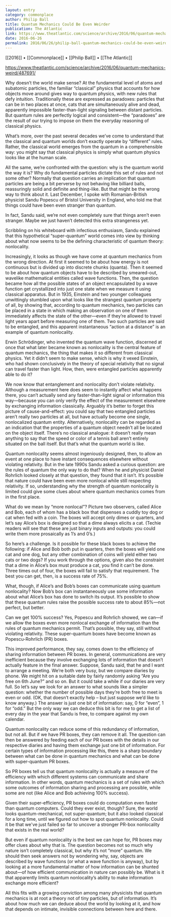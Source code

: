 ```yaml
---
layout: entry
category: commonplace
author: Philip Ball
title: Quantum Mechanics Could Be Even Weirder
publication: The Atlantic
link: https://www.theatlantic.com/science/archive/2016/06/quantum-mechanics-weird/487691/
date: 2016-06-26
permalink: 2016/06/26/philip-ball-quantum-mechanics-could-be-even-weirder
---
```


[[2016]] • [[Commonplace]] • [[Philip Ball]] • [[The Atlantic]]

https://www.theatlantic.com/science/archive/2016/06/quantum-mechanics-weird/487691/

Why doesn’t the world make sense? At the fundamental level of atoms and subatomic particles, the familiar “classical” physics that accounts for how objects move around gives way to quantum physics, with new rules that defy intuition. Traditionally these are expressed as paradoxes: particles that can be in two places at once, cats that are simultaneously alive and dead, apparently impossible faster-than-light signaling between distant particles. But quantum rules are perfectly logical and consistent—the “paradoxes” are the result of our trying to impose on them the everyday reasoning of classical physics.

What’s more, over the past several decades we’ve come to understand that the classical and quantum worlds don’t exactly operate by “different” rules. Rather, the classical world emerges from the quantum in a comprehensible way: you might say that classical physics is simply what quantum physics looks like at the human scale.

All the same, we’re confronted with the question: why is the quantum world the way it is? Why do fundamental particles dictate this set of rules and not some other? Normally that question carries an implication that quantum particles are being a bit perverse by not behaving like billiard balls, reassuringly solid and definite and thing-like. But that might be the wrong way to think about it. Last December, I spoke with Romanian-British physicist Sandu Popescu of Bristol University in England, who told me that things could have been even stranger than quantum.

In fact, Sandu said, we’re not even completely sure that things aren’t even stranger. Maybe we just haven’t detected this extra strangeness yet.

Scribbling on his whiteboard with infectious enthusiasm, Sandu explained that this hypothetical “super-quantum” world comes into view by thinking about what now seems to be the defining characteristic of quantum theory: nonlocality.

Increasingly, it looks as though we have come at quantum mechanics from the wrong direction. At first it seemed to be about how energy is not continuous but is divided up into discrete chunks (quanta). Then it seemed to be about how quantum objects have to be described by smeared-out, wavelike mathematical entities called wave functions. Then, the question became how all the possible states of an object encapsulated by a wave function get crystallized into just one state when we measure it using classical apparatus. But in 1935, Einstein and two younger colleagues unwittingly stumbled upon what looks like the strangest quantum property of all, by showing that, according to quantum mechanics, two particles can be placed in a state in which making an observation on one of them immediately affects the state of the other—even if they’re allowed to travel light years apart before measuring one of them. Two such particles are said to be entangled, and this apparent instantaneous “action at a distance” is an example of quantum nonlocality.

Erwin Schrödinger, who invented the quantum wave function, discerned at once that what later became known as nonlocality is the central feature of quantum mechanics, the thing that makes it so different from classical physics. Yet it didn’t seem to make sense, which is why it vexed Einstein, who had shown conclusively in the theory of special relativity that no signal can travel faster than light. How, then, were entangled particles apparently able to do it?

We now know that entanglement and nonlocality don’t violate relativity. Although a measurement here does seem to instantly affect what happens there, you can’t actually send any faster-than-light signal or information this way—because you can only verify the effect of the measurement elsewhere by exchanging information classically. Arguably it’s better to forget this picture of cause-and-effect: you could say that two entangled particles aren’t really two particles at all, but have actually become one single, nonlocalized quantum entity. Alternatively, nonlocality can be regarded as an indication that the properties of a quantum object needn’t all be located on the object itself. There’s no classical analogue: it doesn’t really mean anything to say that the speed or color of a tennis ball aren’t entirely situated on the ball itself. But that’s what the quantum world is like.

Quantum nonlocality seems almost ingeniously designed, then, to allow an event at one place to have instant consequences elsewhere without violating relativity. But in the late 1990s Sandu asked a curious question: are the rules of quantum the only way to do that? When he and physicist Daniel Rohrlich looked closely at that question, they found that it isn’t. It’s possible that nature could have been even more nonlocal while still respecting relativity. If so, understanding why the strength of quantum nonlocality is limited could give some clues about where quantum mechanics comes from in the first place.

What do we mean by “more nonlocal”? Picture two observers, called Alice and Bob, each of whom has a black box that dispenses a cuddly toy dog or cat when fed with a coin. The boxes will accept only dimes or quarters, and let’s say Alice’s box is designed so that a dime always elicits a cat. (Techie readers will see that these are just binary inputs and outputs: you could write them more prosaically as 1’s and 0’s.)

So here’s a challenge. Is it possible for these black boxes to achieve the following: if Alice and Bob both put in quarters, then the boxes will yield one cat and one dog, but any other combination of coins will yield either two cats or two dogs? If you work through the options, given also the constraint that a dime in Alice’s box must produce a cat, you find it can’t be done. Three times out of four, the boxes will fail to satisfy that requirement. The best you can get, then, is a success rate of 75%.

What, though, if Alice’s and Bob’s boxes can communicate using quantum nonlocality? Now Bob’s box can instantaneously use some information about what Alice’s box has done to switch its output. It’s possible to show that these quantum rules raise the possible success rate to about 85%—not perfect, but better.

Can we get 100% success? Yes, Popescu and Rohrlich showed, we can—if we allow the boxes even more nonlocal exchange of information than the rules of quantum mechanics permit. That’s possible, they say, still without violating relativity. These super-quantum boxes have become known as Popescu-Rohrlich (PR) boxes.

This improved performance, they say, comes down to the efficiency of sharing information between PR boxes. In general, communications are very inefficient because they involve exchanging lots of information that doesn’t actually feature in the final answer. Suppose, Sandu said, that he and I want to arrange a meeting. We’re both very busy, but we compare diaries by phone. We might hit on a suitable date by fairly randomly asking “Are you free on 6th June?” and so on. But it could take a while if our diaries are very full. So let’s say we look for an answer to what sounds like a simpler question: whether the number of possible days they’re both free to meet is even or odd. (OK, that doesn’t exactly help – but just suppose we’d like to know anyway.) The answer is just one bit of information: say, 0 for “even”, 1 for “odd.” But the only way we can deduce this bit is for me to get a list of every day in the year that Sandu is free, to compare against my own calendar.

Quantum nonlocality can reduce some of this redundancy of information, but not all. But if we have PR boxes, they can remove it all. The question can then be answered by feeding each of our PR boxes with the details in our respective diaries and having them exchange just one bit of information. For certain types of information processing like this, there is a sharp boundary between what can be done in quantum mechanics and what can be done with super-quantum PR boxes.

So PR boxes tell us that quantum nonlocality is actually a measure of the efficiency with which different systems can communicate and share information. In other words, quantum mechanics is a set of rules with which some outcomes of information sharing and processing are possible, while some are not (like Alice and Bob achieving 100% success).

Given their super-efficiency, PR boxes could do computation even faster than quantum computers. Could they ever exist, though? Sure, the world looks quantum-mechanical, not super-quantum; but it also looked classical for a long time, until we figured out how to spot quantum nonlocality. Could it be that we've just failed so far to uncover a stronger PR-box nonlocality that exists in the real world?

But even if quantum nonlocality is the best we can hope for, PR boxes may offer clues about why that is. The question becomes not so much why nature isn’t completely classical, but why it’s not “more” quantum. We should then seek answers not by wondering why, say, objects are described by wave functions (or what a wave function is anyway), but by looking at a more fundamental matter of how information can be shunted about—of how efficient communication in nature can possibly be. What is it that apparently limits quantum nonlocality’s ability to make information exchange more efficient?

All this fits with a growing conviction among many physicists that quantum mechanics is at root a theory not of tiny particles, but of information. It’s about how much we can deduce about the world by looking at it, and how that depends on intimate, invisible connections between here and there.
